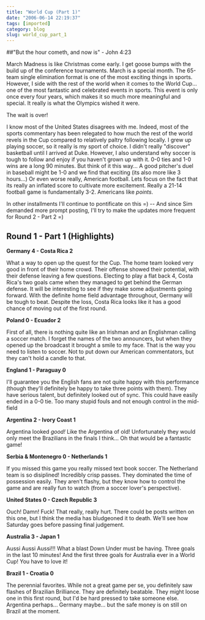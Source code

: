 ```yaml
---
title: "World Cup (Part 1)"
date: "2006-06-14 22:19:37"
tags: [imported]
category: blog
slug: world_cup_part_1
---
```


##"But the hour cometh, and now is" - John 4:23

March Madness is like Christmas come early. I get goose bumps with the build up of the conference tournaments. March is a special month. The 65-team single elimination format is one of the most exciting things in sports. However, I side with the rest of the world when it comes to the World Cup... one of the most fantastic and celebrated events in sports. This event is only once every four years, which makes it so much more meaningful and special. It really is what the Olympics wished it were.

The wait is over!

I know most of the United States disagrees with me. Indeed, most of the sports commentary has been relegated to how much the rest of the world revels in the Cup compared to relatively paltry following locally. I grew up playing soccer, so it really is my sport of choice. I didn't really "discover" basketball until I arrived at Duke. However, I also understand why soccer is tough to follow and enjoy if you haven't grown up with it. 0-0 ties and 1-0 wins are a long 90 minutes. But think of it this way... A good pitcher's duel in baseball might be 1-0 and we find that exciting (its also more like 3 hours...) Or even worse really, American football. Lets focus on the fact that its really an inflated score to cultivate more excitement. Really a 21-14 football game is fundamentally 3-2. Americans like <em>points</em>.

In other installments I'll continue to pontificate on this =) -- And since Sim demanded more prompt posting, I'll try to make the updates more frequent for Round 2 - Part 2 =)

## Round 1 - Part 1 (Highlights)

<strong>Germany 4 - Costa Rica 2</strong>

What a way to open up the quest for the Cup. The home team looked very good in front of their home crowd. Their offense showed their potential, with their defense leaving a few questions. Electing to play a flat back 4, Costa Rica's two goals came when they managed to get behind the German defense. It will be interesting to see if they make some adjustments going forward. With the definite home field advantage throughout, Germany will be tough to beat. Despite the loss, Costa Rica looks like it has a good chance of moving out of the first round.

<strong>Poland 0 - Ecuador 2</strong>

First of all, there is nothing quite like an Irishman and an Englishman calling a soccer match. I forget the names of the two announcers, but when they opened up the broadcast it brought a smile to my face. That is the way you need to listen to soccer. Not to put down our American commentators, but they can't hold a candle to that.

<strong>England 1 - Paraguay 0</strong>

I'll guarantee you the English fans are not quite happy with this performance (though they'll definitely be happy to take three points with them). They have serious talent, but definitely looked out of sync. This could have easily ended in a 0-0 tie. Too many stupid fouls and not enough control in the mid-field

<strong>Argentina 2 - Ivory Coast 1</strong>

Argentina looked <em>good!</em> Like the Argentina of old! Unfortunately they would only meet the Brazilians in the finals I think... Oh that would be a fantastic game!

<strong>Serbia & Montenegro 0 - Netherlands 1</strong>

If you missed this game you really missed text book soccer. The Netherland team is so disiplined! Incredibly crisp passes. They dominated the time of possession easily. They aren't flashy, but they know how to control the game and are really fun to watch (from a soccer lover's perspective).

<strong>United States 0 - Czech Republic 3</strong>

Ouch! Damn! Fuck! That really, really hurt. There could be posts written on this one, but I think the media has bludgeoned it to death. We'll see how Saturday goes before passing final judgement.

<strong>Australia 3 - Japan 1</strong>

Aussi Aussi Aussi!!! What a blast Down Under must be having. Three goals in the last 10 minutes! And the first three goals for Australia ever in a World Cup! You have to love it!

<strong>Brazil 1 - Croatia 0</strong>

The perennial favorites. While not a great game per se, you definitely saw flashes of Brazilian Brilliance. They are definitely beatable. They might loose one in this first round, but I'd be hard pressed to take someone else. Argentina perhaps... Germany maybe... but the safe money is on still on Brazil at the moment.
